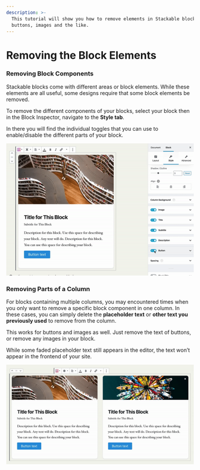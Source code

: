 ```yaml
---
description: >-
  This tutorial will show you how to remove elements in Stackable blocks like
  buttons, images and the like.
---
```


# Removing the Block Elements

### Removing Block Components

Stackable blocks come with different areas or block elements. While these elements are all useful, some designs require that some block elements be removed.

To remove the different components of your blocks, select your block then in the Block Inspector, navigate to the **Style tab**.

In there you will find the individual toggles that you can use to enable/disable the different parts of your block.

![](../../.gitbook/assets/ezgif-6-6823973a9c60.gif)

### Removing Parts of a Column

For blocks containing multiple columns, you may encountered times when you only want to remove a specific block component in one column. In these cases, you can simply delete the **placeholder text** or **other text you previously used** to remove from the column.

This works for buttons and images as well. Just remove the text of buttons, or remove any images in your block.

While some faded placeholder text still appears in the editor, the text won’t appear in the frontend of your site.

![](../../.gitbook/assets/ezgif-6-2624ea1ae625.gif)

